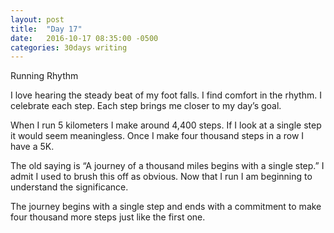 ```yaml
---
layout: post
title:  "Day 17"
date:   2016-10-17 08:35:00 -0500
categories: 30days writing
---
```

Running Rhythm

I love hearing the steady beat of my foot falls. I find comfort in the rhythm. I celebrate each step. Each step brings me closer to my day’s goal. 

When I run 5 kilometers I make around 4,400 steps. If I look at a single step it would seem meaningless. Once I make four thousand steps in a row I have a 5K. 

The old saying is “A journey of a thousand miles begins with a single step.” I admit I used to brush this off as obvious. Now that I run I am beginning to understand the significance. 

The journey begins with a single step and ends with a commitment to make four thousand more steps just like the first one.